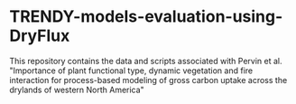 # TRENDY-models-evaluation-using-DryFlux
This repository contains the data and scripts associated with Pervin et al. "Importance of plant functional type, dynamic vegetation and fire interaction for process-based modeling of gross carbon uptake across the drylands of western North America"
